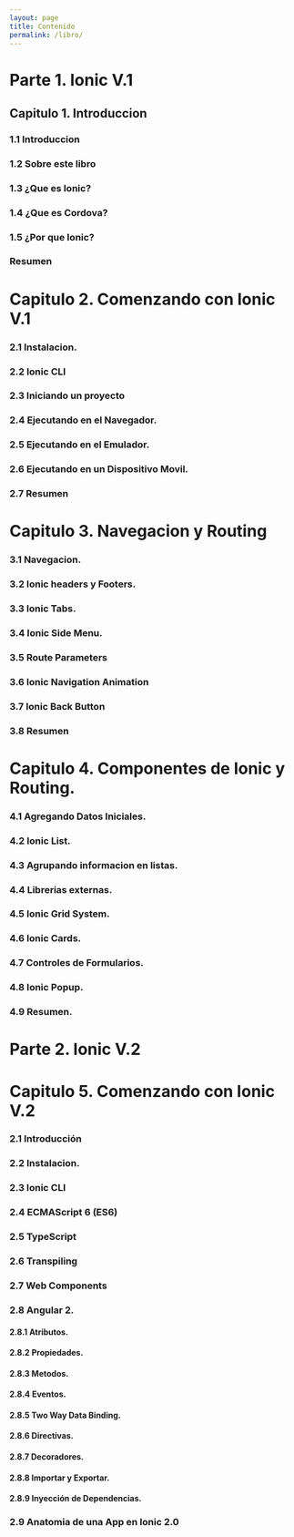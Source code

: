 ```yaml
---
layout: page
title: Contenido
permalink: /libro/
---
```


# Parte 1. Ionic V.1

## Capitulo 1. Introduccion

### 1.1 Introduccion

### 1.2 Sobre este libro

### 1.3 ¿Que es Ionic?

### 1.4 ¿Que es Cordova?

### 1.5 ¿Por que Ionic?

### Resumen

# Capitulo 2.  Comenzando con Ionic V.1

### 2.1 Instalacion.

### 2.2 Ionic CLI

### 2.3 Iniciando un proyecto

### 2.4 Ejecutando en el Navegador.

### 2.5 Ejecutando en el Emulador.

### 2.6 Ejecutando en un Dispositivo Movil.

### 2.7 Resumen

# Capitulo 3.  Navegacion y Routing

### 3.1 Navegacion.

### 3.2 Ionic headers y Footers.

### 3.3 Ionic Tabs.

### 3.4 Ionic Side Menu.

### 3.5 Route Parameters

### 3.6 Ionic Navigation Animation

### 3.7 Ionic Back Button

### 3.8 Resumen

# Capitulo  4.  Componentes de Ionic y Routing.

### 4.1 Agregando Datos Iniciales.

### 4.2 Ionic List.

### 4.3 Agrupando informacion en listas.

### 4.4 Librerias externas.

### 4.5 Ionic Grid System.

### 4.6 Ionic Cards.

### 4.7 Controles de Formularios.

### 4.8 Ionic Popup.

### 4.9 Resumen.

# Parte 2. Ionic V.2

# Capitulo 5.  Comenzando con Ionic V.2

### 2.1 Introducción

### 2.2 Instalacion.

### 2.3 Ionic CLI

### 2.4 ECMAScript 6 (ES6)

### 2.5 TypeScript

### 2.6 Transpiling

### 2.7 Web Components

### 2.8 Angular 2.

#### 2.8.1 Atributos.

#### 2.8.2 Propiedades.

#### 2.8.3 Metodos.

#### 2.8.4 Eventos.

#### 2.8.5 Two Way Data Binding.

#### 2.8.6 Directivas.

#### 2.8.7 Decoradores.

#### 2.8.8 Importar y Exportar.

#### 2.8.9 Inyección de Dependencias.

### 2.9 Anatomia de una App en Ionic 2.0
